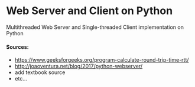 # Web Server and Client on Python
Multithreaded Web Server and Single-threaded Client implementation on Python

#### Sources:
* https://www.geeksforgeeks.org/program-calculate-round-trip-time-rtt/
* http://joaoventura.net/blog/2017/python-webserver/
* add textbook source
* etc...